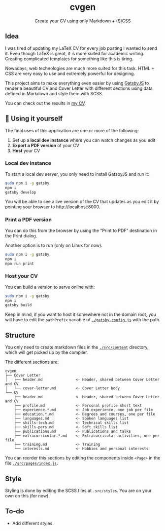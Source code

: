 <h1 align="center">cvgen</h1>

<p align="center">Create your CV using only Markdown + (S)CSS</p>


## Idea

I was tired of updating my LaTeX CV for every job posting I wanted to send it.
Even though LaTeX is great, it is more suited for academic writing. Creating
complicated templates for something like this is tiring.

Nowadays, web technologies are much more suited for this task. HTML + CSS are
very easy to use and extremely powerful for designing.

This project aims to make everything even easier by using
[GatsbyJS](https://www.gatsbyjs.com/) to render a beautiful CV and Cover Letter
with different sections using data defined in Markdown and style them with SCSS.

You can check out the results in [my CV](https://cvgen.meneillos.com).


## 🚀 Using it yourself

The final uses of this application are one or more of the following:

1. Set up a **local dev instance** where you can watch changes as you edit
2. **Export a PDF version** of your CV
3. **Host** your CV

### Local dev instance

To start a local dev server, you only need to install GatsbyJS and run it:

```bash
sudo npm i -g gatsby
npm i
gatsby develop
```

You will be able to see a live version of the CV that updates as you edit it by
pointing your browser to http://localhost:8000.


### Print a PDF version

You can do this from the browser by using the "Print to PDF" destination in the
Print dialog.

Another option is to run (only on Linux for now):

```bash
sudo npm i -g gatsby
npm i
npm run print
```


### Host your CV

You can build a version to serve online with:

```bash
sudo npm i -g gatsby
npm i
gatsby build
```

Keep in mind, if you want to host it somewhere not in the domain root, you will
have to edit the `pathPrefix` variable of
[`./gatsby-config.js`](gatsby-config.js) with the path.


## Structure

You only need to create markdown files in the [`./src/content`](src/content/)
directory, which will get picked up by the compiler.

The different sections are:

```
cvgen
├── Cover Letter
│   ├── header.md               <- Header, shared between Cover Letter and CV
│   └── cover-letter.md         <- Cover Letter body
└── CV
    ├── header.md               <- Header, shared between Cover Letter and CV
    ├── profile.md              <- Personal profile short text
    ├── experience.*.md         <- Job experience, one job per file
    ├── education.*.md          <- Degrees and courses, one per file
    ├── languages.md            <- Spoken languages list
    ├── skills-tech.md          <- Technical skills list
    ├── skills-pers.md          <- Soft skills list
    ├── publications.md         <- Publications and talks
    ├── extracurricular.*.md    <- Extracurricular activities, one per file
    ├── training.md             <- Training
    └── interests.md            <- Hobbies and personal interests
```

You can reorder this sections by editing the components inside `<Page>` in the
file [`./src/pages/index.js`](src/pages/index.js).


## Style

Styling is done by editing the SCSS files at `.src/styles`. You are on your own
on this (for now).


## To-do

* Add different styles.
